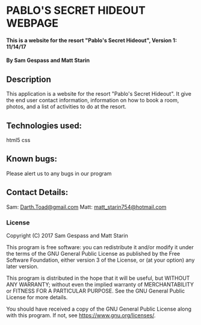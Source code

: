 # PABLO'S SECRET HIDEOUT WEBPAGE

#### This is a website for the resort "Pablo's Secret Hideout", Version 1: 11/14/17

#### By Sam Gespass and Matt Starin

## Description

This application is a website for the resort "Pablo's Secret Hideout". It give the end user contact information, information on how to book a room, photos, and a list of activities to do at the resort.

## Technologies used:

html5
css

## Known bugs:

Please alert us to any bugs in our program

## Contact Details:

Sam: Darth.Toad@gmail.com
Matt: matt_starin754@hotmail.com

### License

Copyright (C) 2017 Sam Gespass and Matt Starin

This program is free software: you can redistribute it and/or modify
it under the terms of the GNU General Public License as published by
the Free Software Foundation, either version 3 of the License, or
(at your option) any later version.

This program is distributed in the hope that it will be useful,
but WITHOUT ANY WARRANTY; without even the implied warranty of
MERCHANTABILITY or FITNESS FOR A PARTICULAR PURPOSE.  See the
GNU General Public License for more details.

You should have received a copy of the GNU General Public License
along with this program.  If not, see <https://www.gnu.org/licenses/>.
